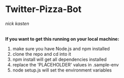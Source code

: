 # Twitter-Pizza-Bot
###### nick kasten

**If you want to get this running on your local machine:**

1. make sure you have Node.js and npm installed
2. clone the repo and cd into it
3. npm install will get all dependencies installed
4. replace the 'PLACEHOLDER' values in .sample-env
5. node setup.js will set the environment variables
